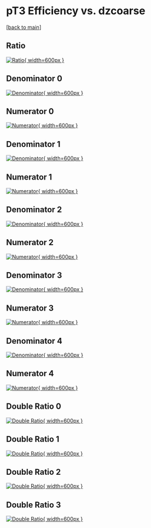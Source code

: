 # pT3 Efficiency vs. dzcoarse

[[back to main](./)]



## Ratio

[![Ratio](../mtv/var/pT3_vtr_321_0_eff_dzcoarse.png){ width=600px }](../mtv/var/pT3_vtr_321_0_eff_dzcoarse.pdf)

## Denominator 0

[![Denominator](../mtv/den/pT3_vtr_321_0_eff_dzcoarse_den0.png){ width=600px }](../mtv/den/pT3_vtr_321_0_eff_dzcoarse_den0.pdf)

## Numerator 0

[![Numerator](../mtv/num/pT3_vtr_321_0_eff_dzcoarse_num0.png){ width=600px }](../mtv/num/pT3_vtr_321_0_eff_dzcoarse_num0.pdf)

## Denominator 1

[![Denominator](../mtv/den/pT3_vtr_321_0_eff_dzcoarse_den1.png){ width=600px }](../mtv/den/pT3_vtr_321_0_eff_dzcoarse_den1.pdf)

## Numerator 1

[![Numerator](../mtv/num/pT3_vtr_321_0_eff_dzcoarse_num1.png){ width=600px }](../mtv/num/pT3_vtr_321_0_eff_dzcoarse_num1.pdf)

## Denominator 2

[![Denominator](../mtv/den/pT3_vtr_321_0_eff_dzcoarse_den2.png){ width=600px }](../mtv/den/pT3_vtr_321_0_eff_dzcoarse_den2.pdf)

## Numerator 2

[![Numerator](../mtv/num/pT3_vtr_321_0_eff_dzcoarse_num2.png){ width=600px }](../mtv/num/pT3_vtr_321_0_eff_dzcoarse_num2.pdf)

## Denominator 3

[![Denominator](../mtv/den/pT3_vtr_321_0_eff_dzcoarse_den3.png){ width=600px }](../mtv/den/pT3_vtr_321_0_eff_dzcoarse_den3.pdf)

## Numerator 3

[![Numerator](../mtv/num/pT3_vtr_321_0_eff_dzcoarse_num3.png){ width=600px }](../mtv/num/pT3_vtr_321_0_eff_dzcoarse_num3.pdf)

## Denominator 4

[![Denominator](../mtv/den/pT3_vtr_321_0_eff_dzcoarse_den4.png){ width=600px }](../mtv/den/pT3_vtr_321_0_eff_dzcoarse_den4.pdf)

## Numerator 4

[![Numerator](../mtv/num/pT3_vtr_321_0_eff_dzcoarse_num4.png){ width=600px }](../mtv/num/pT3_vtr_321_0_eff_dzcoarse_num4.pdf)

## Double Ratio 0

[![Double Ratio](../mtv/ratio/pT3_vtr_321_0_eff_dzcoarse_ratio0.png){ width=600px }](../mtv/ratio/pT3_vtr_321_0_eff_dzcoarse_ratio0.pdf)

## Double Ratio 1

[![Double Ratio](../mtv/ratio/pT3_vtr_321_0_eff_dzcoarse_ratio1.png){ width=600px }](../mtv/ratio/pT3_vtr_321_0_eff_dzcoarse_ratio1.pdf)

## Double Ratio 2

[![Double Ratio](../mtv/ratio/pT3_vtr_321_0_eff_dzcoarse_ratio2.png){ width=600px }](../mtv/ratio/pT3_vtr_321_0_eff_dzcoarse_ratio2.pdf)

## Double Ratio 3

[![Double Ratio](../mtv/ratio/pT3_vtr_321_0_eff_dzcoarse_ratio3.png){ width=600px }](../mtv/ratio/pT3_vtr_321_0_eff_dzcoarse_ratio3.pdf)

